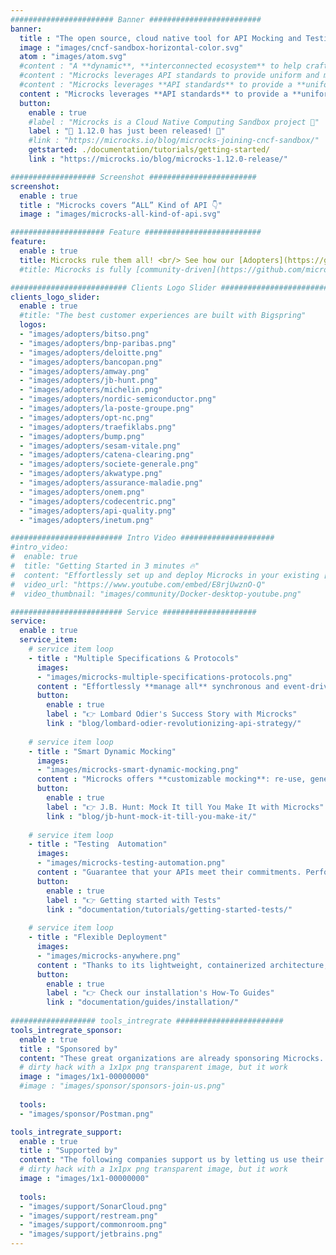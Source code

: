 ```yaml
---
####################### Banner #########################
banner:
  title : "The open source, cloud native tool for API Mocking and Testing"
  image : "images/cncf-sandbox-horizontal-color.svg"
  atom : "images/atom.svg"
  #content : "A **dynamic**, **interconnected ecosystem** to help crafting **customized**, **multi-protocol universal** API **value chain**, powered by **cloud-native automation & standards** #APIOps"
  #content : "Microcks leverages API standards to provide uniform and multi-protocol approach, empowering your API and microservices lifecycle. It strengthen your ecosystem for crafting customized and versatile API value chain. #APIDevOps"
  #content : "Microcks leverages **API standards** to provide a **uniform and multi-protocol approach**, empowering your API and microservices lifecycle. Powered by **cloud-native automation**, it interconnects your API **value chain** ecosystem. #APIDevOps"
  content : "Microcks leverages **API standards** to provide a **uniform and multi-protocol approach**, empowering your API and microservices lifecycle. It strengthens your **ecosystem** to create an adaptable API **value chain** #APIDevOps"
  button:
    enable : true
    #label : "Microcks is a Cloud Native Computing Sandbox project 🚀"
    label : "🚀 1.12.0 has just been released! 🚀"
    #link : "https://microcks.io/blog/microcks-joining-cncf-sandbox/"
    getstarted: ./documentation/tutorials/getting-started/
    link : "https://microcks.io/blog/microcks-1.12.0-release/"

################### Screenshot ########################
screenshot:
  enable : true
  title : "Microcks covers “ALL” Kind of API 👇"
  image : "images/microcks-all-kind-of-api.svg"

##################### Feature ##########################
feature:
  enable : true
  title: Microcks rule them all! <br/> See how our [Adopters](https://github.com/microcks/.github/blob/main/ADOPTERS.md) benefit from it.
  #title: Microcks is fully [community-driven](https://github.com/microcks/microcks/graphs/contributors) <br/> Check our [Adopters](https://github.com/microcks/.github/blob/main/ADOPTERS.md) file

########################## Clients Logo Slider #########################
clients_logo_slider:
  enable : true
  #title: "The best customer experiences are built with Bigspring"
  logos:
  - "images/adopters/bitso.png"
  - "images/adopters/bnp-paribas.png"
  - "images/adopters/deloitte.png"
  - "images/adopters/bancopan.png"
  - "images/adopters/amway.png"
  - "images/adopters/jb-hunt.png"
  - "images/adopters/michelin.png"
  - "images/adopters/nordic-semiconductor.png"
  - "images/adopters/la-poste-groupe.png"
  - "images/adopters/opt-nc.png"
  - "images/adopters/traefiklabs.png"
  - "images/adopters/bump.png"
  - "images/adopters/sesam-vitale.png"
  - "images/adopters/catena-clearing.png"
  - "images/adopters/societe-generale.png"
  - "images/adopters/akwatype.png"
  - "images/adopters/assurance-maladie.png"
  - "images/adopters/onem.png"
  - "images/adopters/codecentric.png"
  - "images/adopters/api-quality.png"
  - "images/adopters/inetum.png"

######################### Intro Video #####################
#intro_video:
#  enable: true
#  title: "Getting Started in 3 minutes 🔥"
#  content: "Effortlessly set up and deploy Microcks in your existing [Docker environment](https://www.docker.com/blog/#get-started-with-the-microcks-docker-extension-for-api-mocking-and-testing/), eliminating the need for extensive #configurations 🚀"
#  video_url: "https://www.youtube.com/embed/E8rjUwznO-Q"
#  video_thumbnail: "images/community/Docker-desktop-youtube.png"

######################### Service #####################
service:
  enable : true
  service_item:
    # service item loop
    - title : "Multiple Specifications & Protocols"
      images:
      - "images/microcks-multiple-specifications-protocols.png"
      content : "Effortlessly **manage all** synchronous and event-driven **APIs** by leveraging OpenAPI, AsyncAPI, gRPC/Protobuf, GraphQL schemas and even SOAP. Microcks offers **a single**, **comprehensive tool** to handle everything, boosting **productivity** and cutting **costs**."
      button:
        enable : true
        label : "👉 Lombard Odier's Success Story with Microcks"
        link : "blog/lombard-odier-revolutionizing-api-strategy/"
        
    # service item loop
    - title : "Smart Dynamic Mocking"
      images:
      - "images/microcks-smart-dynamic-mocking.png"
      content : "Microcks offers **customizable mocking**: re-use, generate **realistic** examples or **transform** mock data and responses on the fly. Effectively **simulate** your application or microservices **dependencies** to accelerate API development."
      button:
        enable : true
        label : "👉 J.B. Hunt: Mock It till You Make It with Microcks"
        link : "blog/jb-hunt-mock-it-till-you-make-it/"
        
    # service item loop
    - title : "Testing  Automation"
      images:
      - "images/microcks-testing-automation.png"
      content : "Guarantee that your APIs meet their commitments. Perform **provider and consumer contract testing** on live implementations against various specification **versions**. Microcks saves time by auto-generating code snippets for seamless integration and automating checks within **CI/CD** pipelines."
      button:
        enable : true
        label : "👉 Getting started with Tests"
        link : "documentation/tutorials/getting-started-tests/"
        
    # service item loop
    - title : "Flexible Deployment"
      images:
      - "images/microcks-anywhere.png"
      content : "Thanks to its lightweight, containerized architecture, Microcks can be deployed **anywhere** on-premises, in the cloud, or on developers' laptops. Tailor the environment to your needs for **seamless integration**, boosting agility and lowering infrastructure barriers."
      button:
        enable : true
        label : "👉 Check our installation's How-To Guides"
        link : "documentation/guides/installation/"
        
################### tools_intregrate ########################
tools_intregrate_sponsor:
  enable : true
  title : "Sponsored by"
  content: "These great organizations are already sponsoring Microcks. Want to become a sponsor? Join our [Open collective](https://opencollective.com/microcks) or [Contact us](https://github.com/microcks/microcks/blob/master/MAINTAINERS.md) for more info."
  # dirty hack with a 1x1px png transparent image, but it work
  image : "images/1x1-00000000"
  #image : "images/sponsor/sponsors-join-us.png"
  
  tools:
  - "images/sponsor/Postman.png"

tools_intregrate_support:
  enable : true
  title : "Supported by"
  content: "The following companies support us by letting us use their products for free. Interested in supporting us too? [Contact us](https://github.com/microcks/microcks/blob/master/MAINTAINERS.md) for more info."
  # dirty hack with a 1x1px png transparent image, but it work
  image : "images/1x1-00000000"
  
  tools:
  - "images/support/SonarCloud.png"
  - "images/support/restream.png"
  - "images/support/commonroom.png"
  - "images/support/jetbrains.png"
---
```

